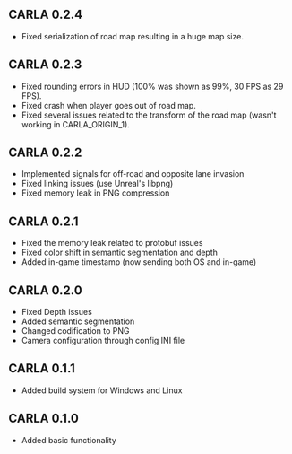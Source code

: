 ## CARLA 0.2.4

  * Fixed serialization of road map resulting in a huge map size.

## CARLA 0.2.3

  * Fixed rounding errors in HUD (100% was shown as 99%, 30 FPS as 29 FPS).
  * Fixed crash when player goes out of road map.
  * Fixed several issues related to the transform of the road map (wasn't working in CARLA_ORIGIN_1).

## CARLA 0.2.2

  * Implemented signals for off-road and opposite lane invasion
  * Fixed linking issues (use Unreal's libpng)
  * Fixed memory leak in PNG compression

## CARLA 0.2.1

  * Fixed the memory leak related to protobuf issues
  * Fixed color shift in semantic segmentation and depth
  * Added in-game timestamp (now sending both OS and in-game)

## CARLA 0.2.0

  * Fixed Depth issues
  * Added semantic segmentation
  * Changed codification to PNG
  * Camera configuration through config INI file

## CARLA 0.1.1

  * Added build system for Windows and Linux

## CARLA 0.1.0

  * Added basic functionality
